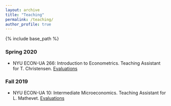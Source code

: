 ```yaml
---
layout: archive
title: "Teaching"
permalink: /teaching/
author_profile: true
---
```


{% include base_path %}

### Spring 2020

- NYU ECON-UA 266: Introduction to Econometrics. Teaching Assistant for T. Christensen. [Evaluations](../files/EvalsMetricsSpring2020.pdf)

### Fall 2019

- NYU ECON-UA 10: Intermediate Microeconomics. Teaching Assistant for L. Mathevet. [Evaluations](../files/EvalsMicroFall2019.pdf)